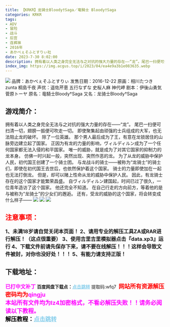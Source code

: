 ```yaml
---
title: 【KRKR】龙骑士Bloody†Saga／竜騎士 Bloody†Saga
categories: KRKR
tags:
- ADV
- 冒险
- 战斗
- 后宫
- 连裤袜
- 2016年
- あかべぇそふとすりぃ社
date: 2023-7-30 8:02:00
description: 拥有着以人类之身完全无法与之对抗的强大力量的存在——“龙”。尾巴一扫便可扫清一切，翅膀一振便可吹走一切。即使聚集起由顽强的士兵组成的大军，也无法阻止龙的破坏。除了一位英雄。那个男人最后成为了王，有意在龙锁居住的山脉旁边建立起了国家。
index_img: https://img.acgus.top/i/2023/04/ea4e9a3b1e083635.webp
---
```

![](https://img.acgus.top/i/2023/04/ea4e9a3b1e083635.webp)
品牌：あかべぇそふとすりぃ
发售日期：2016-12-22
原画：相川たつき zunta 桐島千夜
声优：遥佐芹恵 五行なずな 史桜人麻 神代岬
剧本：伊後山勇気 菅原トーヤ
原名：竜騎士Bloody†Saga
又名：龙骑士Bloody†Saga

## 游戏简介：
拥有着以人类之身完全无法与之对抗的强大力量的存在——“龙”。
尾巴一扫便可扫清一切，翅膀一振便可吹走一切。
即使聚集起由顽强的士兵组成的大军，也无法阻止龙的破坏。
除了一位英雄。
那个男人最后成为了王，有意在龙锁居住的山脉旁边建立起了国家。
正因为有龙的力量的影响，ヴィルディルン成为了一个任何国家都无法入侵的和平国家。
唯一的威胁，就是成为了对其它国家的抑制力的龙本身。
仿佛一时兴起一般，突然出现、突然作恶的龙。
为了从龙的威胁中保护人民，初代国王创建了一个骑士团。
与龙战斗的骑士——被称为“龙骑士”的骑士们，即使在初代国王去世后，也依然保护着这个国家。
骑士的力量即使加在一起也无法打倒龙。
但是，却可以赌上性命从龙的威胁中保护人民。
因此，有龙骑士存在的这个国家才能繁荣昌盛。
自ヴィルディルン建国起，时间已过了很久，一位青年造访了这个国家。
他还完全不知道。
在自己行走的方向前方，等着他的是与被称为“龙骑士”的少女们的邂逅。
还有，受龙的威胁的这个国家，将会转变成什么样子——
![](https://img.acgus.top/i/2023/04/c3bc0258be083641.webp)
![](https://img.acgus.top/i/2023/04/21ca213f72083653.webp)
![](https://img.acgus.top/i/2023/04/87acca7c0d083649.webp)







## <font color=#FF0000 >注意事项：</font>
<font size=3><b>1、未满18岁请自觉关闭本页面！
2、请用专业的解压工具ZA或RAR进行解压！（这点很重要）
3、使用吉里吉里模拟器点击『data.xp3』运行
4、下载文件前请先保存下来，请不要在线解压！！！这样会导致文件被封，对你也没好处！！！
5、有能力请支持正版！</b></font>

## 下载地址：
<font color=#FF00FF size=3><b>已打中文补丁</b></font>
<b>百度网盘下载点：</b><a href="https://pan.baidu.com/s/1pr58bh53Qe5V4Z-Il6Y8cQ?pwd=wfq7" style="color: #87CEEB;"><b>点击跳转</b></a> 提取码:wfq7
<a style="padding: 0" href="https://post.qingju.org/AD/"><img style="max-width:100%" src="https://img.acgus.top/i/2024/07/478f689b8021d8d499ab43d21acf137a.gif" alt=""></a>
<b><font color=#FF0000 size=4>网站所有资源解压密码均为</b></font><b><font color=#FF00FF size=4>qingju</font><font color=#FF0000 ></font></b><br><b><font color=#FF00FF size=4>本站所有文件均为lz4加密格式，不看必解压失败！！请务必阅读以下教程。</b></font><br><b><font color=#000 size=4>解压教程：</b><a href="https://post.qingju.org/tutorial/000/" style="color: #87CEEB;"><b>点击跳转</b></a>